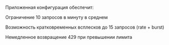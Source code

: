 Приложенная  конфигурация обеспечит:

Ограничение 10 запросов в минуту в среднем

Возможность кратковременных всплесков до 15 запросов (rate + burst)

Немедленное возвращение 429 при превышении лимита